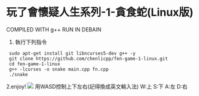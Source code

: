 # 玩了會懷疑人生系列-1-貪食蛇(Linux版)
COMPILED WITH g++ RUN IN DEBAIN

1. 執行下列指令
```
 sudo apt-get install git libncurses5-dev g++ -y
 git clone https://github.com/chenlicpp/fen-game-1-linux.git
 cd fen-game-1-linux
 g++ -lcurses -o snake main.cpp fn.cpp
 ./snake
```
2.enjoy!
![](https://github.com/chenlicpp/fen-game-1-linux/raw/master/snake.png)
用WASD控制上下左右(記得換成英文輸入法) W:上 S:下 A:左 D:右

